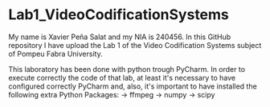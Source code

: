 # Lab1_VideoCodificationSystems

My name is Xavier Peña Salat and my NIA is 240456. In this GitHub repository I have upload the Lab 1 of the Video Codification Systems subject of Pompeu Fabra University. 

This laboratory has been done with python trough PyCharm. In order to execute correctly the code of that lab, at least it's necessary to have configured correctly PyCharm and, also, it's important to have installed the following extra Python Packages:
-> ffmpeg
-> numpy
-> scipy
